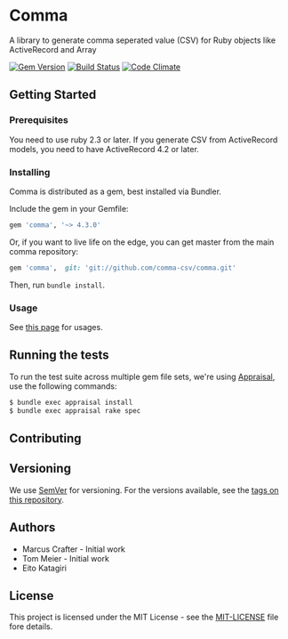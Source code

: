 # Comma

A library to generate comma seperated value (CSV) for Ruby objects like ActiveRecord and Array

[![Gem Version](https://badge.fury.io/rb/comma.png)](http://badge.fury.io/rb/comma) [![Build Status](https://travis-ci.org/comma-csv/comma.png?branch=master)](https://travis-ci.org/comma-csv/comma) [![Code Climate](https://codeclimate.com/github/comma-csv/comma.png)](https://codeclimate.com/github/comma-csv/comma)

## Getting Started

### Prerequisites

You need to use ruby 2.3 or later. If you generate CSV from ActiveRecord models, you need to have ActiveRecord 4.2 or later.

### Installing

Comma is distributed as a gem, best installed via Bundler.

Include the gem in your Gemfile:

```ruby
gem 'comma', '~> 4.3.0'
```

Or, if you want to live life on the edge, you can get master from the main comma repository:

```ruby
gem 'comma',  git: 'git://github.com/comma-csv/comma.git'
```

Then, run `bundle install`.

### Usage

See [this page](https://github.com/comma-csv/comma/wiki) for usages.

## Running the tests

To run the test suite across multiple gem file sets, we're using [Appraisal](https://github.com/thoughtbot/appraisal), use the following commands:

```sh
$ bundle exec appraisal install
$ bundle exec appraisal rake spec

```

## Contributing

## Versioning

We use [SemVer](http://semver.org/) for versioning. For the versions available, see the [tags on this repository](https://github.com/comma-csv/comma/tags).

## Authors

* Marcus Crafter - Initial work
* Tom Meier - Initial work
* Eito Katagiri

## License

This project is licensed under the MIT License - see the [MIT-LICENSE](https://github.com/comma-csv/comma/blob/master/MIT-LICENSE) file fore details.
